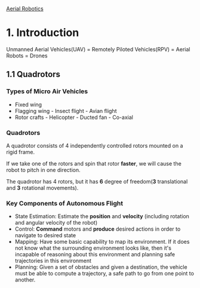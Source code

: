 [Aerial Robotics](https://www.coursera.org/learn/robotics-flight)

# 1. Introduction
Unmanned Aerial Vehicles(UAV) = Remotely Piloted Vehicles(RPV) = Aerial Robots = Drones  

## 1.1 Quadrotors
### Types of Micro Air Vehicles
- Fixed wing
- Flagging wing
<tab>- Insect flight
<tab>- Avian flight
- Rotor crafts
<tab>- Helicopter
<tab>- Ducted fan
<tab>- Co-axial

### Quadrotors
A quadrotor consists of 4 independently controlled rotors mounted on a rigid frame.

If we take one of the rotors and spin that rotor **faster**, we will cause the robot to pitch in one direction.

The quadrotor has 4 rotors, but it has **6** degree of freedom(**3** translational and **3** rotational movements).

### Key Components of Autonomous Flight
- State Estimation: Estimate the **position** and **velocity** (including rotation and angular velocity of the robot)
- Control: **Command** motors and **produce** desired actions in order to navigate to desired state
- Mapping: Have some basic capability to map its environment. If it does not know what the surrounding environment looks like, then it's incapable of reasoning about this environment and planning safe trajectories in this environment
- Planning: Given a set of obstacles and given a destination, the vehicle must be able to compute a trajectory, a safe path to go from one point to another.
